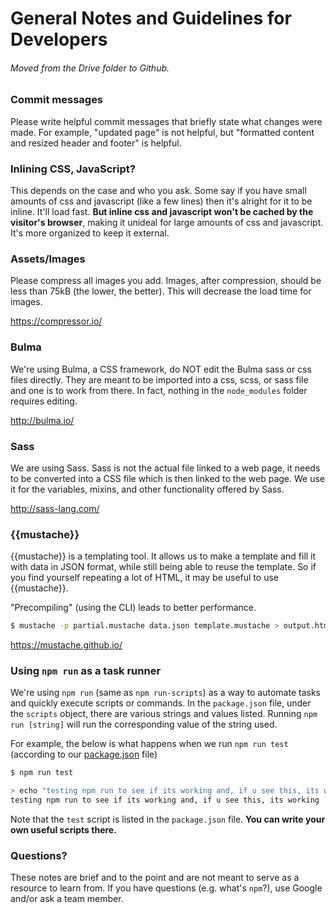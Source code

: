 # General Notes and Guidelines for Developers
###### Moved from the Drive folder to Github.

### Commit messages
Please write helpful commit messages that briefly state what changes were made. For example, "updated page" is not helpful, but "formatted content and resized header and footer" is helpful.

### Inlining CSS, JavaScript?
This depends on the case and who you ask. Some say if you have small amounts of css and javascript (like a few lines) then it's alright for it to be inline. It'll load fast. **But inline css and javascript won't be cached by the visitor's browser**, making it unideal for large amounts of css and javascript. It's more organized to keep it external.

### Assets/Images
Please compress all images you add. Images, after compression, should be less than 75kB (the lower, the better). This will decrease the load time for images.

https://compressor.io/

### Bulma
We're using Bulma, a CSS framework, do NOT edit the Bulma sass or css files directly. They are meant to be imported into a css, scss, or sass file and one is to work from there. In fact, nothing in the `node_modules` folder requires editing.

http://bulma.io/

### Sass
We are using Sass. Sass is not the actual file linked to a web page, it needs to be converted into a CSS file which is then linked to the web page. We use it for the variables, mixins, and other functionality offered by Sass.

http://sass-lang.com/

### {{mustache}}
{{mustache}} is a templating tool. It allows us to make a template and fill it with data in JSON format, while still being able to reuse the template. So if you find yourself repeating a lot of HTML, it may be useful to use {{mustache}}.

"Precompiling" (using the CLI) leads to better performance.
```bash
$ mustache -p partial.mustache data.json template.mustache > output.html
```

https://mustache.github.io/

### Using `npm run` as a task runner
We're using `npm run` (same as `npm run-scripts`) as a way to automate tasks and quickly execute scripts or commands. In the `package.json` file,
under the `scripts` object, there are various strings and values listed. Running `npm run [string]` will run the corresponding value of the string used.

For example, the below is what happens when we run `npm run test` (according to our [package.json](package.json) file)
```bash
$ npm run test

> echo "testing npm run to see if its working and, if u see this, its working"
testing npm run to see if its working and, if u see this, its working
```
Note that the `test` script is listed in the `package.json` file. **You can write your own useful scripts there.**

### Questions?
These notes are brief and to the point and are not meant to serve as a resource to learn from. If you have questions (e.g. what's `npm`?), use Google and/or ask a team member.
